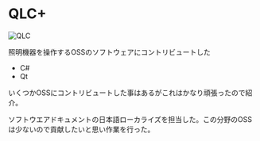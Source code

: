 # QLC+
 
![QLC](../img/qlc.png )

照明機器を操作するOSSのソフトウェアにコントリビュートした

- C#
- Qt

いくつかOSSにコントリビュートした事はあるがこれはかなり頑張ったので紹介。

ソフトウエアドキュメントの日本語ローカライズを担当した。この分野のOSSは少ないので貢献したいと思い作業を行った。
